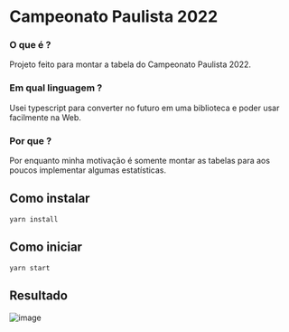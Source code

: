 # Campeonato Paulista 2022

### O que é ?
Projeto feito para montar a tabela do Campeonato Paulista 2022.

### Em qual linguagem ?
Usei typescript para converter no futuro em uma biblioteca e poder usar facilmente na Web.

### Por que ?
Por enquanto minha motivação é somente montar as tabelas para aos poucos implementar algumas estatísticas.

## Como instalar

```
yarn install
```

## Como iniciar

```
yarn start
```

## Resultado

![image](https://user-images.githubusercontent.com/32399548/156264888-ad0a9bde-d68a-4d44-98bf-746de5bd7518.png)

